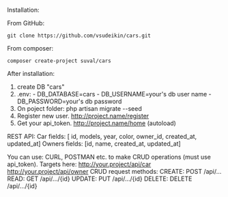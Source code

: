 Installation:

From GitHub:

    git clone https://github.com/vsudeikin/cars.git

From composer:

    composer create-project suval/cars

After installation:
1)    create DB "cars"
2)    .env: - DB_DATABASE=cars
            - DB_USERNAME=your's db user name
            - DB_PASSWORD=your's db password
3) On poject folder: php artisan migrate --seed
4) Register new user. http://project.name/register
5) Get your api_token. http://project.name/home (autoload)

REST API:
    Car fields: [ id, models, year, color, owner_id, created_at, updated_at]
    Owners fields: [id, name, created_at, updated_at]

You can use: CURL, POSTMAN etc. to make CRUD operations (must use api_token).
Targets here: 
            http://your.project/api/car
            http://your.project/api/owner
CRUD request methods:
CREATE: POST /api/...
READ: GET /api/.../{id}
UPDATE: PUT /api/.../{id} 
DELETE: DELETE /api/.../{id}
